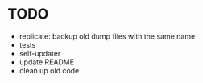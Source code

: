 # TODO

- replicate: backup old dump files with the same name
- tests
- self-updater
- update README
- clean up old code
